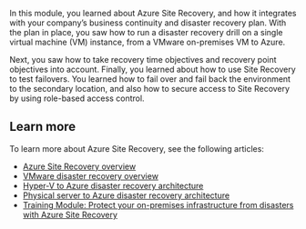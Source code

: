 In this module, you learned about Azure Site Recovery, and how it integrates with your company’s business continuity and disaster recovery plan. With the plan in place, you saw how to run a disaster recovery drill on a single virtual machine (VM) instance, from a VMware on-premises VM to Azure.

Next, you saw how to take recovery time objectives and recovery point objectives into account. Finally, you learned about how to use Site Recovery to test failovers. You learned how to fail over and fail back the environment to the secondary location, and also how to secure access to Site Recovery by using role-based access control.

## Learn more

To learn more about Azure Site Recovery, see the following articles:

- [Azure Site Recovery overview](/azure/site-recovery/site-recovery-overview)
- [VMware disaster recovery overview](/azure/site-recovery/vmware-azure-about-disaster-recovery)
- [Hyper-V to Azure disaster recovery architecture](/azure/site-recovery/hyper-v-azure-architecture)
- [Physical server to Azure disaster recovery architecture](/azure/site-recovery/physical-azure-architecture)
- [Training Module: Protect your on-premises infrastructure from disasters with Azure Site Recovery](/training/modules/protect-on-premises-infrastructure-with-azure-site-recovery/)
